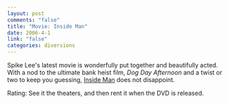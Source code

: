 ```yaml
--- 
layout: post
comments: "false"
title: "Movie: Inside Man"
date: 2006-4-1
link: "false"
categories: diversions
---
```

Spike Lee's latest movie is wonderfully put together and beautifully acted. With a nod to the ultimate bank heist film, <i>Dog Day Afternoon</i> and a twist or two to keep you guessing, <a href="http://imdb.com/title/tt0454848/" title="Inside Man">Inside Man</a> does not disappoint.

Rating: See it the theaters, and then rent it when the DVD is released.
